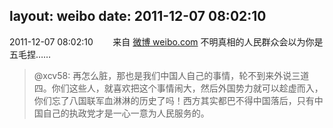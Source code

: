 layout: weibo
date: 2011-12-07 08:02:10
---
2011-12-07 08:02:10  &nbsp;&nbsp;&nbsp;&nbsp;&nbsp;&nbsp; 来自 <a href="http://weibo.com/" rel="nofollow">微博 weibo.com</a>
不明真相的人民群众会以为你是五毛捏……
>  @xcv58: 再怎么脏，那也是我们中国人自己的事情，轮不到来外说三道四。你们这些人，就喜欢把这个事情闹大，然后外国势力就可以趁虚而入，你们忘了八国联军血淋淋的历史了吗！西方其实都巴不得中国落后，只有中国自己的执政党才是一心一意为人民服务的。 ​​​
